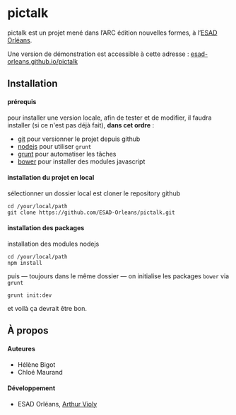 # pictalk

pictalk est un projet mené dans l’ARC édition nouvelles formes, à l’[ESAD Orléans](http://esad-orléans.fr). 

Une version de démonstration est accessible à cette adresse : [esad-orleans.github.io/pictalk](http://esad-orleans.github.io/pictalk/)

## Installation

#### prérequis

pour installer une version locale, afin de tester et de modifier,
il faudra installer (si ce n'est pas déjà fait), **dans cet ordre** :

- [git](http://git-scm.com/book/fr/v1/D%C3%A9marrage-rapide-Installation-de-Git) pour versionner le projet depuis github
- [nodejs](http://nodejs.org/) pour utiliser `grunt`
- [grunt](http://gruntjs.com/) pour automatiser les tâches
- [bower](http://bower.io/) pour installer des modules javascript

#### installation du projet en local

sélectionner un dossier local est cloner le repository github

	cd /your/local/path
	git clone https://github.com/ESAD-Orleans/pictalk.git

#### installation des packages

installation des modules nodejs

	cd /your/local/path
	npm install
	
puis — toujours dans le même dossier — on initialise les packages `bower` via `grunt`

	grunt init:dev

et voilà ça devrait être bon.


## À propos

#### Auteures

- Hélène Bigot
- Chloé Maurand

#### Développement

- ESAD Orléans, [Arthur Violy](http://twitter.com/_panpan)